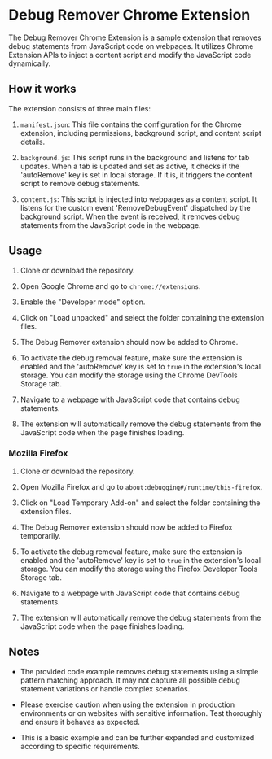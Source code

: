 # Debug Remover Chrome Extension

The Debug Remover Chrome Extension is a sample extension that removes debug statements from JavaScript code on webpages. It utilizes Chrome Extension APIs to inject a content script and modify the JavaScript code dynamically.

## How it works

The extension consists of three main files:

1. `manifest.json`: This file contains the configuration for the Chrome extension, including permissions, background script, and content script details.

2. `background.js`: This script runs in the background and listens for tab updates. When a tab is updated and set as active, it checks if the 'autoRemove' key is set in local storage. If it is, it triggers the content script to remove debug statements.

3. `content.js`: This script is injected into webpages as a content script. It listens for the custom event 'RemoveDebugEvent' dispatched by the background script. When the event is received, it removes debug statements from the JavaScript code in the webpage.

## Usage

1. Clone or download the repository.

2. Open Google Chrome and go to `chrome://extensions`.

3. Enable the "Developer mode" option.

4. Click on "Load unpacked" and select the folder containing the extension files.

5. The Debug Remover extension should now be added to Chrome.

6. To activate the debug removal feature, make sure the extension is enabled and the 'autoRemove' key is set to `true` in the extension's local storage. You can modify the storage using the Chrome DevTools Storage tab.

7. Navigate to a webpage with JavaScript code that contains debug statements.

8. The extension will automatically remove the debug statements from the JavaScript code when the page finishes loading.

### Mozilla Firefox

1. Clone or download the repository.

2. Open Mozilla Firefox and go to `about:debugging#/runtime/this-firefox`.

3. Click on "Load Temporary Add-on" and select the folder containing the extension files.

4. The Debug Remover extension should now be added to Firefox temporarily.

5. To activate the debug removal feature, make sure the extension is enabled and the 'autoRemove' key is set to `true` in the extension's local storage. You can modify the storage using the Firefox Developer Tools Storage tab.

6. Navigate to a webpage with JavaScript code that contains debug statements.

7. The extension will automatically remove the debug statements from the JavaScript code when the page finishes loading.


## Notes

- The provided code example removes debug statements using a simple pattern matching approach. It may not capture all possible debug statement variations or handle complex scenarios.

- Please exercise caution when using the extension in production environments or on websites with sensitive information. Test thoroughly and ensure it behaves as expected.

- This is a basic example and can be further expanded and customized according to specific requirements.

